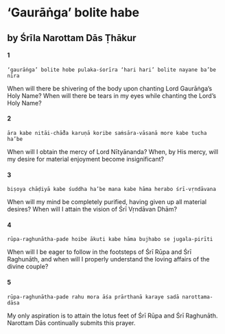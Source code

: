 # ‘Gaurāṅga’ bolite habe

## by Śrīla Narottam Dās Ṭhākur

#### 1

    ‘gaurāṅga’ bolite hobe pulaka-śorīra ‘hari hari’ bolite nayane ba’be nīra

When will there be shivering of the body upon chanting Lord Gaurāṅga’s Holy Name? When will there be tears in my eyes while chanting the Lord’s Holy Name?

#### 2

    āra kabe nitāi-chā̐da karuṇā koribe saṁsāra-vāsanā more kabe tucha ha’be

When will I obtain the mercy of Lord Nītyānanda? When, by His mercy, will my desire for material enjoyment become insignificant?

#### 3

    biṣoya chāḍiyā kabe śuddha ha’be mana kabe hāma herabo śrī-vṛndāvana

When will my mind be completely purified, having given up all material desires? When will I attain the vision of Śrī Vṛndāvan Dhām?

#### 4

    rūpa-raghunātha-pade hoibe ākuti kabe hāma bujhabo se jugala-pirīti

When will I be eager to follow in the footsteps of Śrī Rūpa and Śrī Raghunāth, and when will I properly understand the loving affairs of the divine couple?

#### 5

    rūpa-raghunātha-pade rahu mora āśa prārthanā karaye sadā narottama-dāsa

My only aspiration is to attain the lotus feet of Śrī Rūpa and Śrī Raghunāth. Narottam Dās continually submits this prayer.

